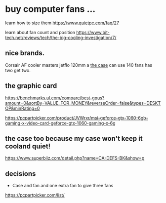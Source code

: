 # buy computer fans ... 

learn how to size them 
https://www.quietpc.com/faq/27

learn about fan count and position
https://www.bit-tech.net/reviews/tech/the-big-cooling-investigation/7/

## nice brands.
Corsair AF 
cooler masters jetflo 120mm a
[the case]("https://www.youtube.com/watch?v=FtaB29ulk_A")
can use 140 fans has two get two.
## the graphic card

https://benchmarks.ul.com/compare/best-gpus?amount=0&sortBy=VALUE_FOR_MONEY&reverseOrder=false&types=DESKTOP&minRating=0

https://pcpartpicker.com/product/JVWrxr/msi-geforce-gtx-1060-6gb-gaming-x-video-card-geforce-gtx-1060-gaming-x-6g

## the case too because my case won't keep it cooland quiet!

https://www.superbiiz.com/detail.php?name=CA-DEFS-BK&show=p

## decisions
 
 * Case and fan and one extra fan to give three fans

 https://pcpartpicker.com/list/